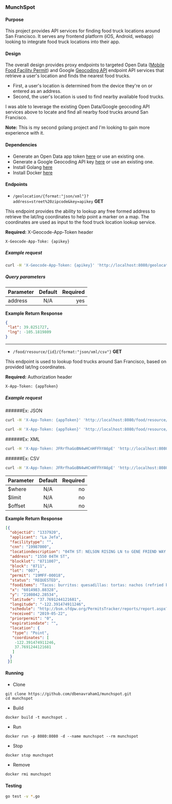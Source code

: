 ### MunchSpot

#### Purpose
This project provides API services for finding food truck locations around San Francisco.
It serves any frontend platform (iOS, Android, webapp) looking to integrate food truck locations
into their app.

#### Design
The overall design provides proxy endpoints to targeted Open Data
([Mobile Food Facility Permit](https://dev.socrata.com/foundry/data.sfgov.org/rqzj-sfat)) and
Google [Geocoding API](https://developers.google.com/maps/documentation/geocoding/overview)
endpoint API services that retrieve a user's location and finds the nearest food trucks.
- First, a user's location is determined from the device they're on or entered as an address.
- Second, the user's location is used to find nearby available food trucks.

I was able to leverage the existing Open Data/Google geocoding API services above to locate and find
all nearby food trucks around San Francisco.

**Note:**
This is my second golang project and I'm looking to gain more experience with it.

#### Dependencies
- Generate an Open Data app token [here](https://data.sfgov.org/profile/edit/developer_settings)
or use an existing one.
- Generate a Google Geocoding API key [here](https://developers.google.com/maps/documentation/geocoding/get-api-key)
or use an existing one.
- Install Golang [here](https://golang.org/doc/install)
- Install Docker [here](https://docs.docker.com/v17.09/engine/installation/)

#### Endpoints

- `/geolocation/{format:"json/xml"}?address=street%20zipcode&key=apikey` **GET**

This endpoint provides the ability to lookup any free formed address to retrieve the lat/lng
coordinates to help point a marker on a map. The coordinates are used as input to the 
food truck location lookup service.

**Required:** X-Geocode-App-Token header
              
`X-Geocode-App-Toke: {apikey}`

##### Example request
```bash
curl -H 'X-Geocode-App-Token: {apikey}' 'http://localhost:8080/geolocation/json?address=16209%20W%2070th%20Pl%20Arvada%20CO'
```

##### Query parameters

| Parameter    | Default   | Required  |
| ------------- |:-------------:| -----:|
| address      | N/A | yes |

**Example Return Response**
```json
{
 "lat": 39.8251727,
 "lng": -105.1819809
}
```

__________________________________________________________________

- `/food/resource/{id}/{format:"json/xml/csv"}` **GET**

This endpoint is used to lookup food trucks around San Francisco, based on provided lat/lng coordinates.

**Required:** Authorization header

`X-App-Token: {appToken}`

##### Example request
######Ex: JSON
```bash
curl -H 'X-App-Token: {appToken}' 'http://localhost:8080/food/resource/rqzj-sfat/json?$where=within_circle(location,37.7708922310318,-122.389169231483,500)'
```

```bash
curl -H 'X-App-Token: {appToken}' 'http://localhost:8080/food/resource/rqzj-sfat/json?$where=within_circle(location,37.7708922310318,-122.389169231483,500)&$limit=5&$offset=0'
```

######Ex: XML
```bash
curl -H 'X-App-Token: JFRrfhaGoBN4wHCnHFFhYA6pE' 'http://localhost:8080/food/resource/rqzj-sfat/xml?$where=within_circle(location,37.7708922310318,-122.389169231483,500)'
```

######Ex: CSV
```bash
curl -H 'X-App-Token: JFRrfhaGoBN4wHCnHFFhYA6pE' 'http://localhost:8080/food/resource/rqzj-sfat/csv?$where=within_circle(location,37.7708922310318,-122.389169231483,500)' -o temp.csv
```

| Parameter    | Default   | Required  |
| ------------- |:-------------:| -----:|
| $where      | N/A | no |
| $limit      | N/A | no |
| $offset     | N/A | no |

**Example Return Response**
```json
[{
  "objectid": "1337920",
  "applicant": "La Jefa",
  "facilitytype": "",
  "cnn": "19987000",
  "locationdescription": "04TH ST: NELSON RISING LN to GENE FRIEND WAY (1500 - 1599)",
  "address": "1550 04TH ST",
  "blocklot": "8711007",
  "block": "8711",
  "lot": "007",
  "permit": "19MFF-00018",
  "status": "REQUESTED",
  "fooditems": "Tacos: burritos: quesadillas: tortas: nachos (refried beans: cheese sauce: salsa fresca): carnes (beef: chicken: marinated pork: fried pork): canned beans: rice: sodas: horchata drinks.",
  "x": "6014983.88328",
  "y": "2108042.28534",
  "latitude": "37.7691244121681",
  "longitude": "-122.391474911246",
  "schedule": "http://bsm.sfdpw.org/PermitsTracker/reports/report.aspx?title=schedule\u0026report=rptSchedule\u0026params=permit=19MFF-00018\u0026ExportPDF=1\u0026Filename=19MFF-00018_schedule.pdf",
  "received": "2019-05-22",
  "priorpermit": "0",
  "expirationdate": "",
  "location": {
   "type": "Point",
   "coordinates": [
    -122.391474911246,
    37.7691244121681
   ]
  }
 }]
```

#### Running
- Clone
```
git clone https://github.com/dbenavraham1/munchspot.git
cd munchspot
```
- Build
```
docker build -t munchspot .
```
- Run
```
docker run -p 8080:8080 -d --name munchspot --rm munchspot
```
- Stop
```
docker stop munchspot
```
- Remove
```
docker rmi munchspot
```

#### Testing
```bash
go test -v *.go
```
